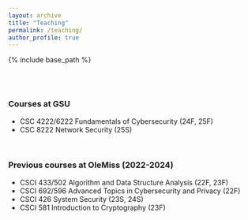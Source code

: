 ```yaml
---
layout: archive
title: "Teaching"
permalink: /teaching/
author_profile: true
---
```


{% include base_path %}

<br/>
<br/>

### Courses at GSU

- CSC 4222/6222 Fundamentals of Cybersecurity (24F, 25F)
- CSC 8222 Network Security (25S)

<br/>


### Previous courses at OleMiss (2022-2024)


- CSCI 433/502 Algorithm and Data Structure Analysis (22F, 23F)
- CSCI 692/596 Advanced Topics in Cybersecurity and Privacy (22F)
- CSCI 426 System Security (23S, 24S)
- CSCI 581 Introduction to Cryptography (23F)
